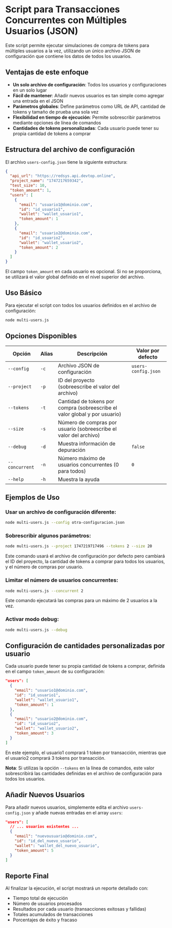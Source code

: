 # Script para Transacciones Concurrentes con Múltiples Usuarios (JSON)

Este script permite ejecutar simulaciones de compra de tokens para múltiples usuarios a la vez, utilizando un único archivo JSON de configuración que contiene los datos de todos los usuarios.

## Ventajas de este enfoque

- **Un solo archivo de configuración**: Todos los usuarios y configuraciones en un solo lugar
- **Fácil de mantener**: Añadir nuevos usuarios es tan simple como agregar una entrada en el JSON
- **Parámetros globales**: Define parámetros como URL de API, cantidad de tokens y tamaño de prueba una sola vez
- **Flexibilidad en tiempo de ejecución**: Permite sobrescribir parámetros mediante opciones de línea de comandos
- **Cantidades de tokens personalizadas**: Cada usuario puede tener su propia cantidad de tokens a comprar

## Estructura del archivo de configuración

El archivo `users-config.json` tiene la siguiente estructura:

```json
{
  "api_url": "https://redsys.api.devtop.online",
  "project_name": "1747217659342",
  "test_size": 10,
  "token_amount": 1,
  "users": [
    {
      "email": "usuario1@dominio.com",
      "id": "id_usuario1",
      "wallet": "wallet_usuario1",
      "token_amount": 1
    },
    {
      "email": "usuario2@dominio.com",
      "id": "id_usuario2",
      "wallet": "wallet_usuario2",
      "token_amount": 2
    }
  ]
}
```

El campo `token_amount` en cada usuario es opcional. Si no se proporciona, se utilizará el valor global definido en el nivel superior del archivo.

## Uso Básico

Para ejecutar el script con todos los usuarios definidos en el archivo de configuración:

```bash
node multi-users.js
```

## Opciones Disponibles

| Opción | Alias | Descripción | Valor por defecto |
|--------|-------|-------------|-------------------|
| `--config` | `-c` | Archivo JSON de configuración | `users-config.json` |
| `--project` | `-p` | ID del proyecto (sobreescribe el valor del archivo) | |
| `--tokens` | `-t` | Cantidad de tokens por compra (sobreescribe el valor global y por usuario) | |
| `--size` | `-s` | Número de compras por usuario (sobreescribe el valor del archivo) | |
| `--debug` | `-d` | Muestra información de depuración | `false` |
| `--concurrent` | `-n` | Número máximo de usuarios concurrentes (0 para todos) | `0` |
| `--help` | `-h` | Muestra la ayuda | |

## Ejemplos de Uso

### Usar un archivo de configuración diferente:

```bash
node multi-users.js --config otra-configuracion.json
```

### Sobrescribir algunos parámetros:

```bash
node multi-users.js --project 1747219717496 --tokens 2 --size 20
```

Este comando usará el archivo de configuración por defecto pero cambiará el ID del proyecto, la cantidad de tokens a comprar para todos los usuarios, y el número de compras por usuario.

### Limitar el número de usuarios concurrentes:

```bash
node multi-users.js --concurrent 2
```

Este comando ejecutará las compras para un máximo de 2 usuarios a la vez.

### Activar modo debug:

```bash
node multi-users.js --debug
```

## Configuración de cantidades personalizadas por usuario

Cada usuario puede tener su propia cantidad de tokens a comprar, definida en el campo `token_amount` de su configuración:

```json
"users": [
  {
    "email": "usuario1@dominio.com",
    "id": "id_usuario1",
    "wallet": "wallet_usuario1",
    "token_amount": 1
  },
  {
    "email": "usuario2@dominio.com",
    "id": "id_usuario2",
    "wallet": "wallet_usuario2",
    "token_amount": 3
  }
]
```

En este ejemplo, el usuario1 comprará 1 token por transacción, mientras que el usuario2 comprará 3 tokens por transacción.

**Nota**: Si utilizas la opción `--tokens` en la línea de comandos, este valor sobrescribirá las cantidades definidas en el archivo de configuración para todos los usuarios.

## Añadir Nuevos Usuarios

Para añadir nuevos usuarios, simplemente edita el archivo `users-config.json` y añade nuevas entradas en el array `users`:

```json
"users": [
  // ... usuarios existentes ...
  {
    "email": "nuevousuario@dominio.com",
    "id": "id_del_nuevo_usuario",
    "wallet": "wallet_del_nuevo_usuario",
    "token_amount": 5
  }
]
```

## Reporte Final

Al finalizar la ejecución, el script mostrará un reporte detallado con:

- Tiempo total de ejecución
- Número de usuarios procesados
- Resultados por cada usuario (transacciones exitosas y fallidas)
- Totales acumulados de transacciones
- Porcentajes de éxito y fracaso 